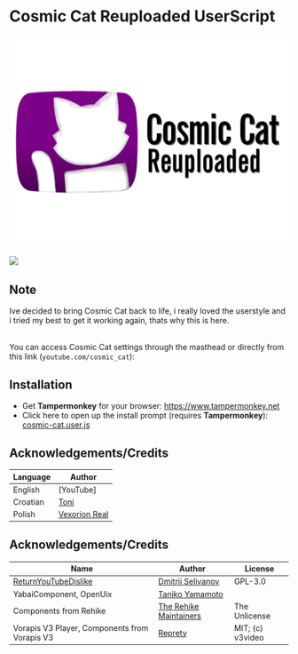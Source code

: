 # Cosmic Cat Reuploaded UserScript
<p align="center">
    <picture>
        <source media="(prefers-color-scheme: dark)" srcset="https://github.com/ToniGamer123/Cosmic-Cat-Reuploaded/blob/main/ccrw.png?raw=true">
        <img src="https://github.com/ToniGamer123/Cosmic-Cat-Reuploaded/blob/main/ccr.png?raw=true" alt="Cosmic Cat Banner">
    </picture>
</p>

![](https://img.shields.io/badge/version-0.1-blue?style=flat-square)

## Note
Ive decided to bring Cosmic Cat back to life, i really loved the userstyle and i tried my best to get it working again, thats why this is here.<br/><br/>

You can access Cosmic Cat settings through the masthead or directly from this link (`youtube.com/cosmic_cat`):<br/>


## Installation
- Get **Tampermonkey** for your browser: https://www.tampermonkey.net<br/>
- Click here to open up the install prompt (requires **Tampermonkey**): [cosmic-cat.user.js](https://github.com/ToniGamer123/Cosmic-Cat-Reuploaded/raw/main/cosmic-cat.user.js)

## Acknowledgements/Credits
| Language | Author |
| ------------- | ------------- |
| English | [YouTube] |
| Croatian | [Toni](https://github.com/ToniGamer123) |
| Polish | [Vexorion Real](https://github.com/VexorionReal) |

## Acknowledgements/Credits
| Name | Author | License |
| ------------- | ------------- | ------------- |
| [ReturnYouTubeDislike](https://github.com/Anarios/return-youtube-dislike) | [Dmitrii Selivanov](https://github.com/Anarios) | GPL-3.0 |
| YabaiComponent, OpenUix | [Taniko Yamamoto](https://github.com/YukisCoffee) |
| Components from Rehike | [The Rehike Maintainers](https://github.com/Rehike/Rehike) | The Unlicense |
| Vorapis V3 Player, Components from Vorapis V3 | [Reprety](https://github.com/VORAPIS) | MIT; (c) v3video |
